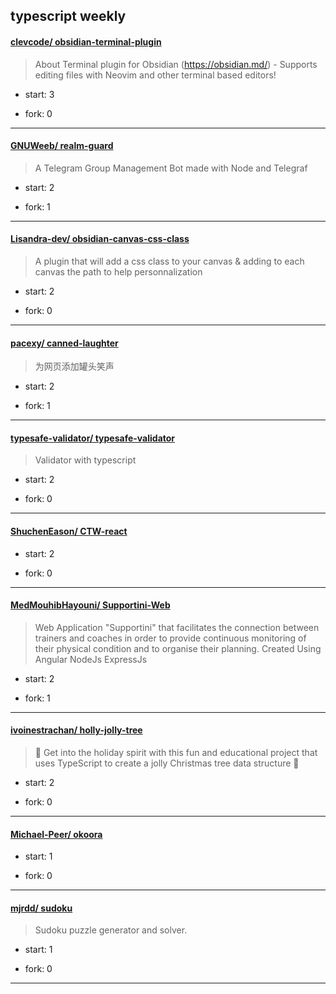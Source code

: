 ## typescript weekly

#### [clevcode/ obsidian-terminal-plugin](https://github.com/clevcode/obsidian-terminal-plugin)
>  About Terminal plugin for Obsidian (https://obsidian.md/) - Supports editing files with Neovim and other terminal based editors! 
+ start: 3
+ fork: 0
---
#### [GNUWeeb/ realm-guard](https://github.com/GNUWeeb/realm-guard)
>  A Telegram Group Management Bot made with Node and Telegraf
+ start: 2
+ fork: 1
---
#### [Lisandra-dev/ obsidian-canvas-css-class](https://github.com/Lisandra-dev/obsidian-canvas-css-class)
>  A plugin that will add a css class to your canvas & adding to each canvas the path to help personnalization 
+ start: 2
+ fork: 0
---
#### [pacexy/ canned-laughter](https://github.com/pacexy/canned-laughter)
>  为网页添加罐头笑声
+ start: 2
+ fork: 1
---
#### [typesafe-validator/ typesafe-validator](https://github.com/typesafe-validator/typesafe-validator)
>  Validator with typescript
+ start: 2
+ fork: 0
---
#### [ShuchenEason/ CTW-react](https://github.com/ShuchenEason/CTW-react)
>  
+ start: 2
+ fork: 0
---
#### [MedMouhibHayouni/ Supportini-Web](https://github.com/MedMouhibHayouni/Supportini-Web)
>  Web Application "Supportini" that facilitates the connection between trainers and coaches in order to provide continuous monitoring of their physical condition and to organise their planning. Created Using Angular NodeJs ExpressJs
+ start: 2
+ fork: 1
---
#### [ivoinestrachan/ holly-jolly-tree](https://github.com/ivoinestrachan/holly-jolly-tree)
>  🎄 Get into the holiday spirit with this fun and educational project that uses TypeScript to create a jolly Christmas tree data structure 🎄
+ start: 2
+ fork: 0
---
#### [Michael-Peer/ okoora](https://github.com/Michael-Peer/okoora)
>  
+ start: 1
+ fork: 0
---
#### [mjrdd/ sudoku](https://github.com/mjrdd/sudoku)
>  Sudoku puzzle generator and solver.
+ start: 1
+ fork: 0
---